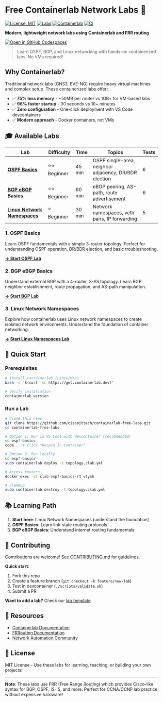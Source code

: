 # Free Containerlab Network Labs 🚀

[![License: MIT](https://img.shields.io/badge/License-MIT-yellow.svg)](https://opensource.org/licenses/MIT)
[![Labs](https://img.shields.io/badge/labs-3-blue.svg)](.)
[![Containerlab](https://img.shields.io/badge/containerlab-latest-green.svg)](https://containerlab.dev/)
[![CI](https://github.com/ciscoittech/containerlab-free-labs/workflows/Validate%20Labs/badge.svg)](https://github.com/ciscoittech/containerlab-free-labs/actions)

**Modern, lightweight network labs using Containerlab and FRR routing**

[![Open in GitHub Codespaces](https://github.com/codespaces/badge.svg)](https://codespaces.new/ciscoittech/containerlab-free-labs?quickstart=1)

> Learn OSPF, BGP, and Linux networking with hands-on containerized labs. No VMs required!

## Why Containerlab?

Traditional network labs (GNS3, EVE-NG) require heavy virtual machines and complex setup. These containerized labs offer:

- ✅ **75% less memory** - ~50MB per router vs 1GB+ for VM-based labs
- ✅ **96% faster startup** - 30 seconds vs 10+ minutes
- ✅ **Zero configuration** - One-click deployment with VS Code devcontainers
- ✅ **Modern approach** - Docker containers, not VMs

## 🎓 Available Labs

| Lab | Difficulty | Time | Topics | Tests |
|-----|-----------|------|--------|-------|
| [**OSPF Basics**](ospf-basics/) | ⭐⭐ Beginner | 45 min | OSPF single-area, neighbor adjacency, DR/BDR election | 6 |
| [**BGP eBGP Basics**](bgp-ebgp-basics/) | ⭐⭐ Beginner | 60 min | eBGP peering, AS-path, route advertisement | 6 |
| [**Linux Network Namespaces**](linux-network-namespaces/) | ⭐ Beginner | 30 min | Network namespaces, veth pairs, IP forwarding | 5 |

### 1. OSPF Basics
Learn OSPF fundamentals with a simple 3-router topology. Perfect for understanding OSPF operation, DR/BDR election, and basic troubleshooting.

[**→ Start OSPF Lab**](ospf-basics/)

### 2. BGP eBGP Basics
Understand external BGP with a 4-router, 3-AS topology. Learn BGP neighbor establishment, route propagation, and AS-path manipulation.

[**→ Start BGP Lab**](bgp-ebgp-basics/)

### 3. Linux Network Namespaces
Explore how containerlab uses Linux network namespaces to create isolated network environments. Understand the foundation of container networking.

[**→ Start Linux Namespaces Lab**](linux-network-namespaces/)

## 🚀 Quick Start

### Prerequisites

```bash
# Install containerlab (Linux/Mac)
bash -c "$(curl -sL https://get.containerlab.dev)"

# Verify installation
containerlab version
```

### Run a Lab

```bash
# Clone this repo
git clone https://github.com/ciscoittech/containerlab-free-labs.git
cd containerlab-free-labs

# Option 1: Run in VS Code with devcontainer (recommended)
cd ospf-basics
code .  # Click "Reopen in Container"

# Option 2: Run locally
cd ospf-basics
sudo containerlab deploy -t topology.clab.yml

# Access routers
docker exec -it clab-ospf-basics-r1 vtysh

# Cleanup
sudo containerlab destroy -t topology.clab.yml
```

## 📚 Learning Path

1. **Start here**: Linux Network Namespaces (understand the foundation)
2. **OSPF Basics**: Learn link-state routing protocols
3. **BGP eBGP Basics**: Understand internet routing fundamentals

## 🤝 Contributing

Contributions are welcome! See [CONTRIBUTING.md](CONTRIBUTING.md) for guidelines.

**Quick start**:
1. Fork this repo
2. Create a feature branch (`git checkout -b feature/new-lab`)
3. Test in devcontainer (`./scripts/validate.sh`)
4. Submit a PR

**Want to add a lab?** Check our [lab template](CONTRIBUTING.md#contributing-new-labs)

## 📖 Resources

- [Containerlab Documentation](https://containerlab.dev/)
- [FRRouting Documentation](https://docs.frrouting.org/)
- [Network Automation Community](https://networkautomation.forum/)

## 📜 License

MIT License - Use these labs for learning, teaching, or building your own projects!

---

**Note**: These labs use FRR (Free Range Routing) which provides Cisco-like syntax for BGP, OSPF, IS-IS, and more. Perfect for CCNA/CCNP lab practice without expensive hardware!

